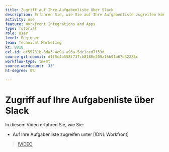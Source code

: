 ```yaml
---
title: Zugriff auf Ihre Aufgabenliste über Slack
description: Erfahren Sie, wie Sie auf Ihre Aufgabenliste zugreifen können in [!DNL Workfront]
activity: use
feature: Workfront Integrations and Apps
type: Tutorial
role: User
level: Beginner
team: Technical Marketing
kt: 8818
exl-id: ef55731b-3da3-4c9a-a93a-5dc1ced7f53d
source-git-commit: d1f5c4a558f737cb8188e209a16b91b67d32285c
workflow-type: tm+mt
source-wordcount: '33'
ht-degree: 0%

---
```


# Zugriff auf Ihre Aufgabenliste über Slack

In diesem Video erfahren Sie, wie Sie:

* Auf Ihre Aufgabenliste zugreifen unter [!DNL Workfront]

>[!VIDEO](https://video.tv.adobe.com/v/335118/?quality=12)
